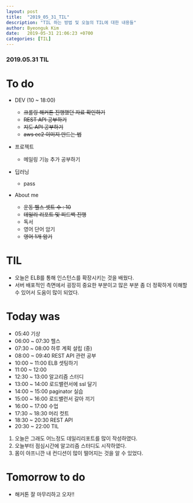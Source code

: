 ```yaml
---
layout: post
title:  "2019_05_31_TIL"
description: "TIL 하는 방법 및 오늘의 TIL에 대한 내용들"
author: Byeonguk Kim
date:   2019-05-31 21:06:23 +0700
categories: [TIL]
---
```


### 2019.05.31 TIL
 
# To do

* DEV (10 ~ 18:00)
	* ~~크롤링 해커톤 진행했던 자료 확인하기~~
	* ~~REST API 공부하기~~
	* ~~지도 API 공부하기~~
	* ~~aws ec2 이미지 만드는 법~~
		
* 프로젝트
	* 메일링 기능 추가 공부하기
	
* 딥러닝
	* pass

* About me
	* ~~운동 헬스 셋트 수 : 10~~
	* ~~데일리 리포트 및 피드백 진행~~
	* 독서
	* 영어 단어 암기
	* ~~영어 1개 암기~~

# TIL

* 오늘은 ELB를 통해 인스턴스를 확장시키는 것을 배웠다.
* 서버 배포적인 측면에서 굉장히 중요한 부분이고 많은 부분 좀 더 정확하게 이해할 수 있어서 도움이 많이 되었다.

# Today was

* 05:40 기상
* 06:00 ~ 07:30 헬스
* 07:30 ~ 08:00 하루 계획 설립 (중)
* 08:00 ~ 09:40 REST API 관련 공부
* 10:00 ~ 11:00 ELB 셋팅하기
* 11:00 ~ 12:00 
* 12:30 ~ 13:00 알고리즘 스터디  
* 13:00 ~ 14:00 로드밸런서에 ssl 달기
* 14:00 ~ 15:00 paginator 실습
* 15:00 ~ 16:00 로드밸런서 갈아 끼기
* 16:00 ~ 17:00 수업
* 17:30 ~ 18:30 머리 컷트
* 18:30 ~ 20:30 REST API
* 20:30 ~ 22:00 TIL

1. 오늘은 그래도 어느정도 데일리리포트를 많이 작성하였다.
2. 오늘부터 점심시간에 알고리즘 스터디도 시작하였다.
3. 몸이 아프니깐 내 컨디션이 많이 떨어지는 것을 알 수 있었다.


# Tomorrow to do

* 해커톤 잘 마무리하고 오자!!